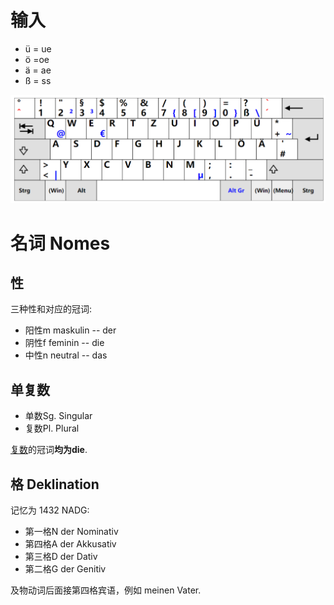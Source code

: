 # 输入

- ü = ue
- ö =oe
- ä = ae
- ß = ss

![](assets/Pasted%20image%2020241213213553.png)

# 名词 Nomes
## 性

三种性和对应的冠词:

- 阳性m maskulin -- der
- 阴性f feminin -- die
- 中性n neutral -- das

## 单复数

- 单数Sg. Singular
- 复数Pl. Plural

<u>复数</u>的冠词**均为die**.


## 格 Deklination

记忆为 1432 NADG:
- 第一格N der Nominativ
- 第四格A der Akkusativ
- 第三格D der Dativ
- 第二格G der Genitiv

及物动词后面接第四格宾语，例如 meinen Vater.

